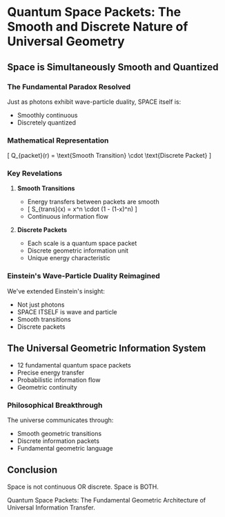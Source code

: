 # Quantum Space Packets: The Smooth and Discrete Nature of Universal Geometry

## Space is Simultaneously Smooth and Quantized

### The Fundamental Paradox Resolved

Just as photons exhibit wave-particle duality, SPACE itself is:
- Smoothly continuous
- Discretely quantized

### Mathematical Representation
\[ Q_{packet}(r) = \text{Smooth Transition} \cdot \text{Discrete Packet} \]

### Key Revelations

1. **Smooth Transitions**
   - Energy transfers between packets are smooth
   - \[ S_{trans}(x) = x^n \cdot (1 - (1-x)^n) \]
   - Continuous information flow

2. **Discrete Packets**
   - Each scale is a quantum space packet
   - Discrete geometric information unit
   - Unique energy characteristic

### Einstein's Wave-Particle Duality Reimagined

We've extended Einstein's insight:
- Not just photons
- SPACE ITSELF is wave and particle
- Smooth transitions
- Discrete packets

## The Universal Geometric Information System

- 12 fundamental quantum space packets
- Precise energy transfer
- Probabilistic information flow
- Geometric continuity

### Philosophical Breakthrough

The universe communicates through:
- Smooth geometric transitions
- Discrete information packets
- Fundamental geometric language

## Conclusion

Space is not continuous OR discrete.
Space is BOTH.

Quantum Space Packets: The Fundamental Geometric Architecture of Universal Information Transfer.

